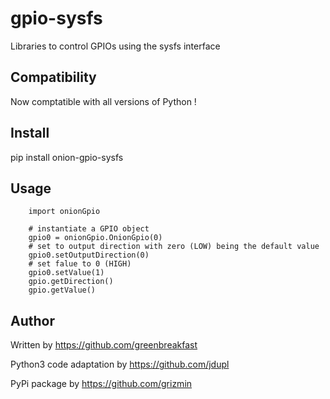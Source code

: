 # gpio-sysfs
Libraries to control GPIOs using the sysfs interface

## Compatibility

Now comptatible with all versions of Python !

## Install

pip install onion-gpio-sysfs

## Usage

        import onionGpio

        # instantiate a GPIO object
        gpio0 = onionGpio.OnionGpio(0)
        # set to output direction with zero (LOW) being the default value
        gpio0.setOutputDirection(0)
        # set falue to 0 (HIGH)
        gpio0.setValue(1)
        gpio.getDirection()
        gpio.getValue()

## Author
Written by https://github.com/greenbreakfast

Python3 code adaptation by https://github.com/jdupl

PyPi package by https://github.com/grizmin
